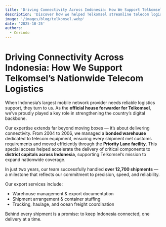 ```yaml
---
title: 'Driving Connectivity Across Indonesia: How We Support Telkomsel’s Nationwide Telecom Logistics'
description: 'Discover how we helped Telkomsel streamline telecom logistics across Indonesia. From bonded warehouse operations to 12,700 successful shipments, here’s how we keep the nation connected.'
image: '/images/blog/telkomsel.webp'
date: '2025-10-25'
authors:
  - Cerindo
---
```


# Driving Connectivity Across Indonesia: How We Support Telkomsel’s Nationwide Telecom Logistics

When Indonesia’s largest mobile network provider needs reliable logistics support, they turn to us. As the **official house forwarder for Telkomsel**, we’ve proudly played a key role in strengthening the country’s digital backbone.

Our expertise extends far beyond moving boxes — it’s about delivering connectivity. From 2004 to 2006, we managed a **bonded warehouse** dedicated to telecom equipment, ensuring every shipment met customs requirements and moved efficiently through the **Priority Lane facility**. This special access helped accelerate the delivery of critical components to **district capitals across Indonesia**, supporting Telkomsel’s mission to expand nationwide coverage.

In just two years, our team successfully handled **over 12,700 shipments** — a milestone that reflects our commitment to precision, speed, and reliability.

Our export services include:

- Warehouse management & export documentation
- Shipment arrangement & container stuffing
- Trucking, haulage, and ocean freight coordination

Behind every shipment is a promise: to keep Indonesia connected, one delivery at a time.
